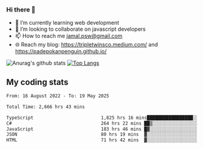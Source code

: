 ### Hi there 👋

<!--
**padepokanpenguin/padepokanpenguin** is a ✨ _special_ ✨ repository because its `README.md` (this file) appears on your GitHub profile.
-->

- 🌱 I’m currently learning  web development
- 👯 I’m looking to collaborate on javascript developers
- 📫 How to reach me jamal.psw@gmail.com
- 🌐 Reach my blog:
   https://tripletwinsco.medium.com/ and
   https://padepokanpenguin.github.io/

![Anurag's github stats](https://github-readme-stats.vercel.app/api?username=padepokanpenguin&count_private=true&disable_animations=false&show_icons=true&theme=default)
[![Top Langs](https://github-readme-stats.vercel.app/api/top-langs/?username=padepokanpenguin&theme=default&layout=compact)](https://github.com/padepokanpenguin)

## My coding stats

<!--START_SECTION:waka-->

```txt
From: 16 August 2022 - To: 19 May 2025

Total Time: 2,666 hrs 43 mins

TypeScript                         1,825 hrs 16 mins█████████████████░░░░░░░░   68.45 %
C#                                 264 hrs 22 mins ██▒░░░░░░░░░░░░░░░░░░░░░░   09.91 %
JavaScript                         183 hrs 46 mins █▓░░░░░░░░░░░░░░░░░░░░░░░   06.89 %
JSON                               80 hrs 19 mins  ▓░░░░░░░░░░░░░░░░░░░░░░░░   03.01 %
HTML                               71 hrs 42 mins  ▓░░░░░░░░░░░░░░░░░░░░░░░░   02.69 %
```

<!--END_SECTION:waka-->


